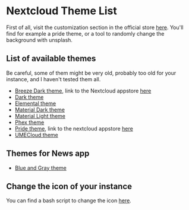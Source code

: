 # Nextcloud Theme List

First of all, visit the customization section in the official store [here](https://apps.nextcloud.com/categories/customization). You'll find for example a pride theme, or a tool to randomly change the background with unsplash.

## List of available themes

Be careful, some of them might be very old, probably too old for your instance, and I haven't tested them all.

* [Breeze Dark theme](https://github.com/mwalbeck/nextcloud-breeze-dark), link to the Nextcloud appstore [here](https://apps.nextcloud.com/apps/breezedark)
* [Dark theme](https://github.com/Li1ith/nextcloud_dark_theme)
* [Elemental theme](https://github.com/DanielLucia/nextcloud-theme-elemental)
* [Material Dark theme](https://github.com/Chais/nextcloud-themes)
* [Material Light theme](https://github.com/Chais/nextcloud-themes)
* [Phex theme](https://github.com/MalteCaesar/nextcloudTheme-Phex)
* [Pride theme](https://github.com/skjnldsv/pride), link to the nextcloud appstore [here](https://apps.nextcloud.com/apps/pride)
* [UMECloud theme](https://github.com/Bekcpear/UMECloudTheme)

## Themes for News app

* [Blue and Gray theme](https://github.com/cwmke/nextcloud-news-themes)

## Change the icon of your instance

You can find a bash script to change the icon [here](https://github.com/twocoolbeans/NextcloudFavicon.sh).
